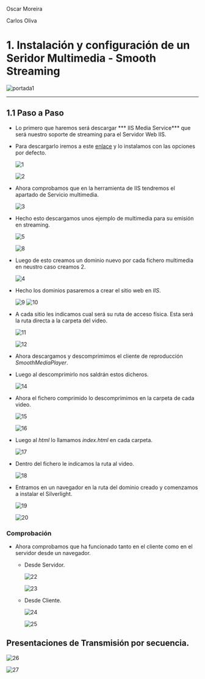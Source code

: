 Oscar Moreira

Carlos Oliva

# 1. Instalación y configuración de un Seridor Multimedia - Smooth Streaming

![portada1](./img/portada1.jpg)

___

## 1.1 Paso a Paso

- Lo primero que haremos será descargar *** IIS Media Service*** que será nuestro soporte de streaming para el Servidor Web IIS.

- Para descargarlo iremos a este [enlace](http://www.microsoft.com/es-es/download/details.aspx?id=27955) y lo instalamos con las opciones por defecto.

  ![1](./img/1.png)

  ![2](./img/2.png)

- Ahora comprobamos que en la herramienta de IIS tendremos el apartado de Servicio multimedia.

  ![3](./img/3.png)

- Hecho esto descargamos unos ejemplo de multimedia para su emisión en streaming.

  ![5](./img/5.png)

  ![8](./img/8.png)

- Luego de esto creamos un dominio nuevo por cada fichero multimedia en neustro caso creamos 2.

  ![4](./img/4.png)

- Hecho los dominios pasaremos a crear el sitio web en *IIS*.

  ![9](./img/9.png.png)
  ![10](./img/10.png)

- A cada sitio les indicamos cual será su ruta de acceso física. Esta será la ruta directa a la carpeta del video.

  ![11](./img/11.png)

  ![12](./img/12.png)

- Ahora descargamos y descomprimimos el cliente de reproducción *SmoothMediaPlayer*.

- Luego al descomprimirlo nos saldrán estos dicheros.

  ![14](./img/14.png)

- Ahora el fichero comprimido lo descomprimimos en la carpeta de cada video.

  ![15](./img/15.png)

  ![16](./img/16.png)

- Luego al *html* lo llamamos *index.html* en cada carpeta.

  ![17](./img/17.png)

- Dentro del fichero le indicamos la ruta al video.

  ![18](./img/18.png)

- Entramos en un navegador en la ruta del dominio creado y comenzamos a instalar el Silverlight.

  ![19](./img/19.png)

  ![20](./img/20.png)

### Comprobación

- Ahora comprobamos que ha funcionado tanto en el cliente como en el servidor desde un navegador.

  - Desde Servidor.

    ![22](./img/22.png)

    ![23](./img/23.png)

  - Desde Cliente.

    ![24](./img/24.png)

    ![25](./img/25.png)

## Presentaciones de Transmisión por secuencia.

![26](./img/26.png)

![27](./img/27.png)
